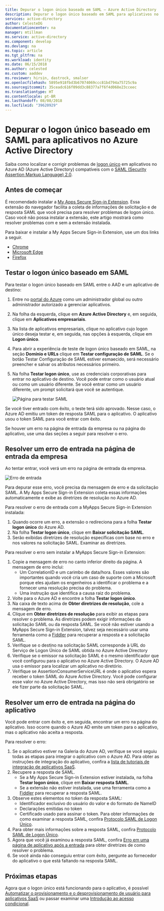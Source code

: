 ```yaml
---
title: Depurar o logon único baseado em SAML – Azure Active Directory | Microsoft Docs
description: Depurar o logon único baseado em SAML para aplicativos no Azure Active Directory.
services: active-directory
author: CelesteDG
documentationcenter: na
manager: mtillman
ms.service: active-directory
ms.component: develop
ms.devlang: na
ms.topic: article
ms.tgt_pltfrm: na
ms.workload: identity
ms.date: 06/15/2018
ms.author: celested
ms.custom: aaddev
ms.reviewer: hirsin, dastrock, smalser
ms.openlocfilehash: 5895e918fbd3b67074069ccc81bd794a75725c9a
ms.sourcegitcommit: 35ceadc616f09dd3c88377a7f6f4d068e23cceec
ms.translationtype: HT
ms.contentlocale: pt-BR
ms.lasthandoff: 08/08/2018
ms.locfileid: "39620929"
---
```

# <a name="debug-saml-based-single-sign-on-to-applications-in-azure-active-directory"></a>Depurar o logon único baseado em SAML para aplicativos no Azure Active Directory

Saiba como localizar e corrigir problemas de [logon único](../manage-apps/what-is-single-sign-on.md) em aplicativos no Azure AD (Azure Active Directory) compatíveis com o [SAML (Security Assertion Markup Language) 2.0](https://en.wikipedia.org/wiki/Security_Assertion_Markup_Language). 

## <a name="before-you-begin"></a>Antes de começar
É recomendado instalar a [My Apps Secure Sign-in Extension](../user-help/active-directory-saas-access-panel-user-help.md#i-am-having-trouble-installing-the-my-apps-secure-sign-in-extension). Essa extensão do navegador facilita a coleta de informações de solicitação e de resposta SAML que você precisa para resolver problemas de logon único. Caso você não possa instalar a extensão, este artigo mostrará como resolver problemas com e sem a extensão instalada.

Para baixar e instalar a My Apps Secure Sign-in Extension, use um dos links a seguir.

- [Chrome](https://go.microsoft.com/fwlink/?linkid=866367)
- [Microsoft Edge](https://go.microsoft.com/fwlink/?linkid=845176)
- [Firefox](https://go.microsoft.com/fwlink/?linkid=866366)


## <a name="test-saml-based-single-sign-on"></a>Testar o logon único baseado em SAML

Para testar o logon único baseado em SAML entre o AAD e um aplicativo de destino:

1.  Entre no [portal do Azure](https://portal.azure.com) como um administrador global ou outro administrador autorizado a gerenciar aplicativos.
2.  Na folha da esquerda, clique em **Azure Active Directory** e, em seguida, clique em **Aplicativos empresariais**. 
3.  Na lista de aplicativos empresariais, clique no aplicativo cujo logon único deseja testar e, em seguida, nas opções à esquerda, clique em **Logon único**.
4.  Para abrir a experiência de teste de logon único baseado em SAML, na seção **Domínio e URLs** clique em **Testar configuração de SAML**. Se o botão Testar Configuração de SAML estiver esmaecido, será necessário preencher e salvar os atributos necessários primeiro.
5.  Na folha **Testar logon único**, use as credenciais corporativas para entrar no aplicativo de destino. Você pode entrar como o usuário atual ou como um usuário diferente. Se você entrar como um usuário diferente, um prompt solicitará que você se autentique.

    ![Página para testar SAML](./media/howto-v1-debug-saml-sso-issues/testing.png)


Se você tiver entrado com êxito, o teste terá sido aprovado. Nesse caso, o Azure AD emitiu um token de resposta SAML para o aplicativo. O aplicativo usou o token SAML para você entrar com êxito.

Se houver um erro na página de entrada da empresa ou na página do aplicativo, use uma das seções a seguir para resolver o erro.


## <a name="resolve-a-sign-in-error-on-your-company-sign-in-page"></a>Resolver um erro de entrada na página de entrada da empresa

Ao tentar entrar, você verá um erro na página de entrada da empresa. 

![Erro de entrada](./media/howto-v1-debug-saml-sso-issues/error.png)

Para depurar esse erro, você precisa da mensagem de erro e da solicitação SAML. A My Apps Secure Sign-in Extension coleta essas informações automaticamente e exibe as diretrizes de resolução no Azure AD. 

Para resolver o erro de entrada com a MyApps Secure Sign-in Extension instalada:

1.  Quando ocorre um erro, a extensão o redireciona para a folha **Testar logon único** do Azure AD. 
2.  Na folha **Testar logon único**, clique em **Baixar solicitação SAML**. 
3.  Serão exibidas diretrizes de resolução específicas com base no erro e nos valores na solicitação SAML. Examinar as diretrizes.

Para resolver o erro sem instalar a MyApps Secure Sign-in Extension:

1. Copie a mensagem de erro no canto inferior direito da página. A mensagem de erro inclui:
    - Um CorrelationID e um carimbo de data/hora. Esses valores são importantes quando você cria um caso de suporte com a Microsoft porque eles ajudam os engenheiros a identificar o problema e a fornecer uma resolução precisa do problema.
    - Uma instrução que identifica a causa raiz do problema.
2.  Volte para o Azure AD e encontre a folha **Testar logon único**.
3.  Na caixa de texto acima de **Obter diretrizes de resolução**, cole a mensagem de erro.
3.  Clique em **Obter diretrizes de resolução** para exibir as etapas para resolver o problema. As diretrizes podem exigir informações da solicitação SAML ou da resposta SAML. Se você não estiver usando a MyApps Secure Sign-in Extension, talvez seja necessário usar uma ferramenta como a [Fiddler](http://www.telerik.com/fiddler) para recuperar a resposta e a solicitação SAML.
4.  Verifique se o destino na solicitação SAML corresponde à URL do Serviço de Logon Único de SAML obtida no Azure Active Directory
5.  Verifique se o emissor na solicitação SAML é o mesmo identificador que você configurou para o aplicativo no Azure Active Directory. O Azure AD usa o emissor para localizar um aplicativo no diretório.
6.  Verifique se AssertionConsumerServiceURL é onde o aplicativo espera receber o token SAML do Azure Active Directory. Você pode configurar esse valor no Azure Active Directory, mas isso não será obrigatório se ele fizer parte da solicitação SAML.


## <a name="resolve-a-sign-in-error-on-the-application-page"></a>Resolver um erro de entrada na página do aplicativo

Você pode entrar com êxito e, em seguida, encontrar um erro na página do aplicativo. Isso ocorre quando o Azure AD emite um token para o aplicativo, mas o aplicativo não aceita a resposta.   

Para resolver o erro:

1. Se o aplicativo estiver na Galeria do Azure AD, verifique se você seguiu todas as etapas para integrar o aplicativo com o Azure AD. Para obter as instruções de integração do aplicativo, confira a [lista de tutoriais de integração de aplicativos SaaS](../saas-apps/tutorial-list.md).
2. Recupere a resposta de SAML.
    - Se a My Apps Secure Sign-in Extension estiver instalada, na folha **Testar logon único**, clique em **Baixar resposta SAML**.
    - Se a extensão não estiver instalada, use uma ferramenta como a [Fiddler](http://www.telerik.com/fiddler) para recuperar a resposta SAML. 
3. Observe estes elementos no token da resposta SAML:
    - Identificador exclusivo do usuário do valor e do formato de NameID
    - Declarações emitidas no token
    - Certificado usado para assinar o token. Para obter informações de como examinar a resposta SAML, confira [Protocolo SAML de Logon Único](single-sign-on-saml-protocol.md).
4. Para obter mais informações sobre a resposta SAML, confira [Protocolo SAML de Logon Único](single-sign-on-saml-protocol.md).
5. Agora que você já examinou a resposta SAML, confira [Erro em uma página de aplicativo após a entrada](../application-sign-in-problem-application-error.md) para obter diretrizes de como resolver o problema. 
6. Se você ainda não conseguiu entrar com êxito, pergunte ao fornecedor do aplicativo o que está faltando na resposta SAML.


## <a name="next-steps"></a>Próximas etapas
Agora que o logon único está funcionando para o aplicativo, é possível [Automatizar o provisionamento e o desprovisionamento de usuário para aplicativos SaaS](../active-directory-saas-app-provisioning.md) ou passar examinar uma [Introdução ao acesso condicional](../conditional-access/app-based-conditional-access.md).


